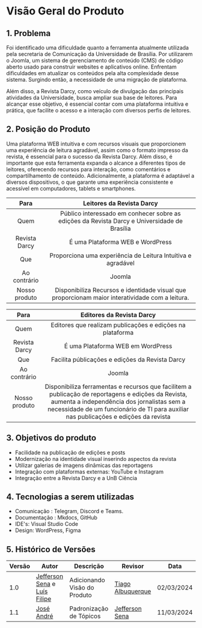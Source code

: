 # Visão Geral do Produto

## 1. Problema

Foi identificado uma dificuldade quanto a ferramenta atualmente utilizada pela secretaria de Comunicação da Universidade de Brasília. Por utilizarem o Joomla, um sistema de gerenciamento de conteúdo (CMS) de código aberto usado para construir websites e aplicativos online. Enfrentam dificuldades em atualizar os conteúdos pela alta complexidade desse sistema. Surgindo então, a necessidade de uma migração de plataforma. 

Além disso, a Revista Darcy, como veículo de divulgação das principais atividades da Universidade, busca ampliar sua base de leitores. Para alcançar esse objetivo, é essencial contar com uma plataforma intuitiva e prática, que facilite o acesso e a interação com diversos perfis de leitores.


## 2. Posição do Produto
Uma plataforma WEB intuitiva e com recursos visuais que proporcionem uma experiência de leitura agradável, assim como o formato impresso da revista, é essencial para o sucesso da Revista Darcy. Além disso, é importante que esta ferramenta expanda o alcance a diferentes tipos de leitores, oferecendo recursos para interação, como comentários e compartilhamento de conteúdo. Adicionalmente, a plataforma é adaptável a diversos dispositivos, o que garante uma experiência consistente e acessível em computadores, tablets e smartphones. 

|     Para      |                          **Leitores da Revista Darcy**                      |
| :-----------: | :-------------------------------------------------------------------------------------------: |
|     Quem      |    Público interessado em conhecer sobre as edições da Revista Darcy e Universidade de Brasília  |
| Revista Darcy |    É uma Plataforma WEB e WordPress |
|      Que      |  Proporciona uma experiência de Leitura Intuitiva e agradável   |
| Ao contrário  |            Joomla        |
| Nosso produto | Disponibiliza Recursos e identidade visual que proporcionam maior interatividade com a leitura.  |



|     Para      |                          **Editores da Revista Darcy**                      |
| :-----------: | :-------------------------------------------------------------------------------------------: |
|     Quem      |    Editores que realizam publicações e edições na plataforma |
| Revista Darcy | É uma Plataforma WEB em WordPress  |
|      Que      | Facilita públicações e edições da Revista Darcy  |
| Ao contrário  | Joomla        |
| Nosso produto | Disponibiliza ferramentas e recursos que facilitem a publicação de reportagens e edições da Revista, aumenta a independência dos jornalistas sem a necessidade de um funcionário de TI para auxiliar nas publicações e edições da revista  |

## 3. Objetivos do produto

- Facilidade na publicação de edições e posts
- Modernização na identidade visual inserindo aspectos da revista 
- Utilizar galerias de imagens dinâmicas das reportagens
- Integração com plataformas externas: YouTube e Instagram
- Integração entre a Revista Darcy e a UnB Ciência



## 4. Tecnologias a serem utilizadas

- Comunicação : Telegram, Discord e Teams.
- Documentação : Mkdocs, GitHub
- IDE's: Visual Studio Code
- Design: WordPress, Figma


## 5. Histórico de Versões
| Versão | Autor | Descrição | Revisor | Data |
| -------| ----- | --------- | ---- | ----- |
| 1.0    | [Jefferson Sena](https://github.com/JeffersonSenaa) e [Luís Filipe](https://github.com/luisfilipe3) | Adicionando Visão do Produto | [Tiago Albuquerque](https://github.com/Tiago1604)| 02/03/2024 |
| 1.1    | [José André](https://github.com/joseandre25) | Padronização de Tópicos | [Jefferson Sena](https://github.com/JeffersonSenaa) | 11/03/2024 |
